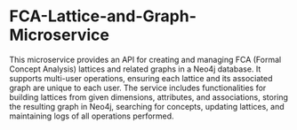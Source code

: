 # FCA-Lattice-and-Graph-Microservice
This microservice provides an API for creating and managing FCA (Formal Concept Analysis) lattices and related graphs in a Neo4j database. It supports multi-user operations, ensuring each lattice and its associated graph are unique to each user. The service includes functionalities for building lattices from given dimensions, attributes, and associations, storing the resulting graph in Neo4j, searching for concepts, updating lattices, and maintaining logs of all operations performed.

